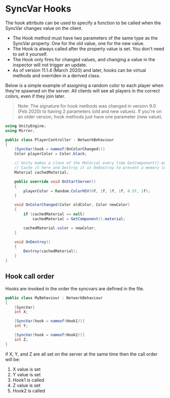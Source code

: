 # SyncVar Hooks

The hook attribute can be used to specify a function to be called when the SyncVar changes value on the client.

* The Hook method must have two parameters of the same type as the SyncVar property. One for the old value, one for the new value.
* The Hook is always called after the property value is set. You don't need to set it yourself.
* The Hook only fires for changed values, and changing a value in the inspector will not trigger an update.
* As of version 11.1.4 (March 2020) and later, hooks can be virtual methods and overriden in a derived class.

Below is a simple example of assigning a random color to each player when they're spawned on the server. All clients will see all players in the correct colors, even if they join later.

> Note: The signature for hook methods was changed in version 9.0 (Feb 2020) to having 2 parameters (old and new values). If you're on an older version, hook methods just have one parameter (new value).

```csharp
using UnityEngine;
using Mirror;

public class PlayerController : NetworkBehaviour
{
    [SyncVar(hook = nameof(OnColorChanged))]
    Color playerColor = Color.black;

    // Unity makes a clone of the Material every time GetComponent().material is used.
    // Cache it here and Destroy it in OnDestroy to prevent a memory leak.
    Material cachedMaterial;

    public override void OnStartServer()
    {
        playerColor = Random.ColorHSV(0f, 1f, 1f, 1f, 0.5f, 1f);
    }

    void OnColorChanged(Color oldColor, Color newColor)
    {
        if (cachedMaterial == null)
            cachedMaterial = GetComponent().material;

        cachedMaterial.color = newColor;
    }

    void OnDestroy()
    {
        Destroy(cachedMaterial);
    }
}
```

## Hook call order <a href="#hook-call-order" id="hook-call-order"></a>

Hooks are invoked in the order the syncvars are defined in the file.

```csharp
public class MyBehaviour : NetworkBehaviour 
{
    [SyncVar] 
    int X;

    [SyncVar(hook = nameof(Hook1))] 
    int Y;

    [SyncVar(hook = nameof(Hook2))]
    int Z;
}
```

if X, Y, and Z are all set on the server at the same time then the call order will be:

1. X value is set
2. Y value is set
3. Hook1 is called
4. Z value is set
5. Hook2 is called
